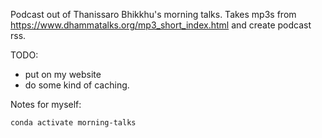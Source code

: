 Podcast out of Thanissaro Bhikkhu's morning talks. Takes mp3s from https://www.dhammatalks.org/mp3_short_index.html and create podcast rss.

TODO:
- put on my website
- do some kind of caching.


Notes for myself:
```
conda activate morning-talks

```